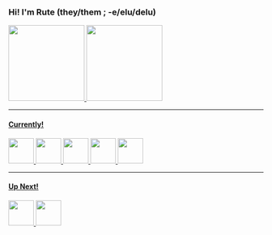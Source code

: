 ### Hi! I'm Rute (they/them ; -e/elu/delu)

<div>
  <a href="https://github.com/nbycoder">
  <img height="150em" src="https://github-readme-stats.vercel.app/api?username=nbycoder&show_icons=true&theme=dracula&include_all_commits=true&count_private=true"/>
  <img height="150em" src="https://github-readme-stats.vercel.app/api/top-langs/?username=nbycoder&layout=compact&langs_count=7&theme=dracula"/>
</div>
<hr>

#### Currently!
<div>
 <td><img height="50" width="50" src="https://cdn.jsdelivr.net/gh/devicons/devicon/icons/javascript/javascript-original.svg"/></td>
 <td><img height="50" width="50" src="https://cdn.jsdelivr.net/gh/devicons/devicon/icons/html5/html5-original.svg"/></td>
 <td><img height="50" width="50" src="https://cdn.jsdelivr.net/gh/devicons/devicon/icons/css3/css3-original.svg"/></td>
 <td><img height="50" width="50" src="https://cdn.jsdelivr.net/gh/devicons/devicon/icons/sass/sass-original.svg"/></td>
 <td><img height="50" width="50" src="https://cdn.jsdelivr.net/gh/devicons/devicon/icons/react/react-original.svg"/></td>
</div>
 <hr>

#### Up Next!
<div>
<td><img height="50" width="50" src="https://cdn.jsdelivr.net/gh/devicons/devicon/icons/angularjs/angularjs-original.svg"/></td>
<td><img height="50" width="50" src="https://cdn.jsdelivr.net/gh/devicons/devicon/icons/python/python-original.svg"/></td>
 </div>
  
<!---
ellismjones/ellismjones is a ✨ special ✨ repository because its `README.md` (this file) appears on your GitHub profile.
You can click the Preview link to take a look at your changes.
--->
